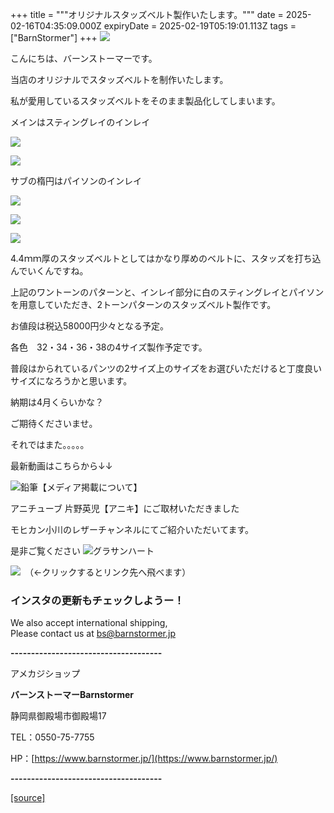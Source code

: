 +++
title = """オリジナルスタッズベルト製作いたします。"""
date = 2025-02-16T04:35:09.000Z
expiryDate = 2025-02-19T05:19:01.113Z
tags = ["BarnStormer"]
+++
[![](https://stat.ameba.jp/user_images/20231023/16/barnstormer-go/b2/03/p/o0420015015354743273.png)](https://ameblo.jp/barnstormer-go/entry-12825670498.html)

こんにちは、バーンストーマーです。

当店のオリジナルでスタッズベルトを制作いたします。

私が愛用しているスタッズベルトをそのまま製品化してしまいます。

メインはスティングレイのインレイ

[![](https://stat.ameba.jp/user_images/20250216/13/barnstormer-go/8c/ef/j/o0466070015544831009.jpg)](https://stat.ameba.jp/user_images/20250216/13/barnstormer-go/8c/ef/j/o0466070015544831009.jpg)

[![](https://stat.ameba.jp/user_images/20250216/13/barnstormer-go/c5/08/j/o0466070015544831014.jpg)](https://stat.ameba.jp/user_images/20250216/13/barnstormer-go/c5/08/j/o0466070015544831014.jpg)

サブの楕円はパイソンのインレイ

[![](https://stat.ameba.jp/user_images/20250216/13/barnstormer-go/8a/fa/j/o0466070015544831012.jpg)](https://stat.ameba.jp/user_images/20250216/13/barnstormer-go/8a/fa/j/o0466070015544831012.jpg)

[![](https://stat.ameba.jp/user_images/20250216/13/barnstormer-go/37/e3/j/o0466070015544831013.jpg)](https://stat.ameba.jp/user_images/20250216/13/barnstormer-go/37/e3/j/o0466070015544831013.jpg)

[![](https://stat.ameba.jp/user_images/20250216/13/barnstormer-go/c9/73/j/o0466070015544831016.jpg)](https://stat.ameba.jp/user_images/20250216/13/barnstormer-go/c9/73/j/o0466070015544831016.jpg)

4.4ｍｍ厚のスタッズベルトとしてはかなり厚めのベルトに、スタッズを打ち込んでいくんですね。

上記のワントーンのパターンと、インレイ部分に白のスティングレイとパイソンを用意していただき、2トーンパターンのスタッズベルト製作です。

お値段は税込58000円少々となる予定。

各色　32・34・36・38の4サイズ製作予定です。

普段はかられているパンツの2サイズ上のサイズをお選びいただけると丁度良いサイズになろうかと思います。

納期は4月くらいかな？

ご期待くださいませ。

それではまた。。。。。

最新動画はこちらから↓↓

![鉛筆](https://stat100.ameba.jp/blog/ucs/img/char/char3/519.png)【メディア掲載について】

アニチューブ 片野英児【アニキ】にご取材いただきました

モヒカン小川のレザーチャンネルにてご紹介いただいてます。

是非ご覧ください ![グラサンハート](https://stat100.ameba.jp/blog/ucs/img/char/char3/148.png)

[![](https://stat.ameba.jp/user_images/20230412/16/barnstormer-go/6a/23/p/o0108010815269242493.png)](https://www.instagram.com/barnstormer_daily/)　（←クリックするとリンク先へ飛べます）

### インスタの更新もチェックしようー！

We also accept international shipping,  
Please contact us at bs@barnstormer.jp

**\-------------------------------------**

アメカジショップ

**バーンストーマーBarnstormer**

静岡県御殿場市御殿場17

TEL：0550-75-7755

HP：[https://www.barnstormer.jp/](https://www.barnstormer.jp/)

**\-------------------------------------**

[[source]](https://ameblo.jp/barnstormer-go/entry-12886642952.html)
